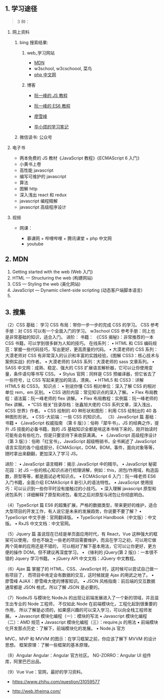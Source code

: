 ## 1. 学习途径

> 3 种：

1. 网上资料

    1. bing 搜索结果:

        1. web\_学习网站

            * [MDN](https://developer.mozilla.org/zh-CN/docs/Web)
            * w3school, w3cschoool, 菜鸟
            * [php 中文网](https://www.php.cn/web-designer.html)

        2. 博客

            * [阮一峰的 JS 教程](https://wangdoc.com/javascript/)
            * [阮一峰的 ES6 教程](https://es6.ruanyifeng.com/)
            * [廖雪峰](https://www.liaoxuefeng.com/)

            * [毕小烦的学习笔记](https://blog.csdn.net/wirelessqa)

    2. 微信读书: 公众号

2. 电子书

    * 两本免费的 JS 教材《JavaScript 教程》《ECMAScript 6 入门》
    * 小黄书上卷
    * 高性能 javascript
    * 编写可维护的 javascript
    * 算法
    * 图解 http
    * 深入浅出 react 和 redux
    * javascript 编程精解
    * javascript 高级程序设计

3. 视频

    * 网课：

        * 慕课网 + 哔哩哔哩 + 腾讯课堂 + php 中文网
        * youtube

## 2. MDN

1. Getting started with the web (Web 入门)
2. HTML — Structuring the web (构建网站)
3. CSS — Styling the web (美化网站)
4. JavaScript — Dynamic client-side scripting (动态客户端脚本语言)
5. 


## 3. 搜集

（2）CSS
基础：
学习 CSS 布局：带你一步一步的完成 CSS 的学习。
CSS 参考手册：对 CSS 可以有一个全面入门的学习。
w3school CSS 参考手册：同上也是非常基础的知识，适合入门。
进阶：
书籍：
《CSS 揭秘》：非常推荐的一本 CSS 书籍，可以学到很多鲜为人知的技巧。
在线系列：
• HTML 和 CSS 编码规范：掌握一些代码技巧，写出更好，更高质量的代码。
• 大漠老师的 CSS 系列：大漠老师对 CSS 有非常深入的认识和丰富的实践经验，《图解 CSS3：核心技术与案例实战》的作者。
• 大漠老师的 SASS 系列：大漠老师的 sass 文章系列。
• SASS 中文网：成熟、稳定、强大的 CSS 扩展语言解析器，它可以让你使用变量，条件语句等书写 CSS。
• Stylus 官网：同样是 CSS 预编译器，但它省去了一些符号，让 CSS 写起来更加的简洁，清爽。
• HTML5 和 CSS3：详解 HTML5 和 CSS3。
知识点：
• 别说你懂 CSS 相对单位：深入了解 CSS 的相对单位 rem，em 区别。
• CSS 进阶内容：常见知识点的深入了解。
• Flex 布局教程：语法篇：阮一峰老师的 flex 讲解。
• Flex 布局教程：实例篇：阮一峰老师的 flex 讲解。
• “CSS 相关”目录存档：张鑫旭大佬的 CSS 系列文章，深入浅出，《CSS 世界》作者。
• CSS 绘制的 40 种形状和图形：利用 CSS 绘制出的 40 各种图形形状。
• CSS-大前端：一些 CSS 的知识点。
（3）JavaScript 篇
基础：
书籍
• 《JavaScript 权威指南 （第 6 版）》：俗称「犀牛书」，JS 的经典之作，提升 JS 技能的必备书籍，我的 JS 基础知识全都是啃这本书啃下来的，刚开始读时可能有会有些吃力，但是只要坚持下来收获满满。
• 《JavaScript 高级程序设计（第 3 版）》：俗称「红宝书」，JavaScript 超级畅销书，全书阐述了 JavaScript 语言实现的各个组成部分，ECMAScript，DOM，BOM，事件，面向对象等等，随时拿出来翻翻，更加深入了学习 JS。
  
 进阶：
• JavaScript 语言精粹：揭示 JavaScript 中的精华。
• JavaScript 秘密花园：对 JS 一些的核心知识点进行梳理讲解，例如：this，闭包/作用域，构造函数，原型等等，都是面试必考知识点。
• ECMAScript 6 入门：阮一峰老师 ES6 入门书籍，全面介绍 ECMAScript 6 新引入的语法特性。
• JavaScript 使用技巧：可以认识到一些你平时没有接触过的小技巧。
• 深入理解 javascript 原型和闭包系列：详细解释了原型和闭包，看完之后对原型与闭包让你彻底明白。

（4）TypeScript 篇
ES6 的超集扩展，严格的数据类型，带来更好的维护，适合大型项目的开发工作，有人说它是未来的发展趋势，你说要不要了解？
• TypeScript 中文手册：官网翻译版。
• TypeScript Handbook（中文版）：中文版。
• RxJS 中文文档：中文官网。

（5）Jquery 篇
虽说现在已经是单页面应用时代，有 React，Vue 这种强大的框架可以使用，
但也不缺乏一些老的项目需要维护，而且在学习之初，可以用它做两个简单的应用还是不错的，
可以相对了解下基本用法，它可以让你更好，更方便的操作 DOM。但不建议再深度学习。
• 《锋利的 jQuery(第 2 版)》：一本很不错的 Jquery 学习书籍。
• jQuery API 中文文档：JQuery 中文教程。

（6）Ajax 篇
掌握了的 HTML、CSS、JavaScript 时，这时候可以尝试自己做一些项目了，
而项目中肯定会有数据的交互，这时候就是 Ajax 的用武之地了。
• 廖雪峰 AJAX：廖雪峰大佬的博客知识。
• JSON 风格指南：前后端的交互数据通常都是 JSON 格式，所以了解 JSON 是必要的。

（7）NodeJS 与模块化
NodeJs 的出现让前端发展进入了一个新的领域，并且滋生出专业的 Node 工程师，
不仅如此 Node 在前端模块化，工程化起到很重要的作用，
所以了解是必须的，如果感兴趣的可以深入学习，可以向全栈工程师发展。
▪ Javascript 模块化编程（一）：模块的写法
▪ Javascript 模块化编程（二）：AMD 规范
▪ Javascript 模块化编程（三）：require.js 的用法
▪ 前端模块化开发那点历史：了解下，前端模块化的发展。
▪ Node.js 官方
  
 MVC，MVP 和 MVVM 的图示：在学习框架之前，你应该了解下 MVVM 的设计思想。
框架原理：了解一些框架的基本原理。

（8）Angular
Angular：Angular 官方社区。
NG-ZORRO：Angular UI 组件库，阿里巴巴出品。

（9）Vue
Vue：官网，最好的学习资料。

- <https://www.zhihu.com/question/31059577>

- <http://web.itheima.com/>
